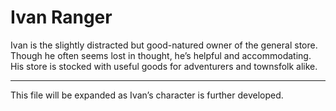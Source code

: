 # Ivan Ranger

Ivan is the slightly distracted but good-natured owner of the general store. Though he often seems lost in thought, he’s helpful and accommodating. His store is stocked with useful goods for adventurers and townsfolk alike.

---
This file will be expanded as Ivan’s character is further developed.